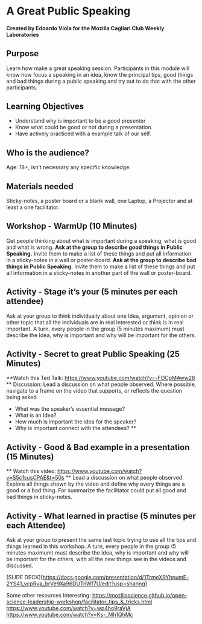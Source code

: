 # A Great Public Speaking #
#### Created by Edoardo Viola for the Mozilla Cagliari Club Weekly Laboratories ####
## Purpose ##
Learn how make a great speaking session.
Participants in this module will know how focus a speaking in an idea, know the principal tips, good things and bad things during a public speaking and try out to do that with the other participants.

## Learning Objectives ##
* Understand why is important to be a good presenter
* Know what could be good or not during a presentation.
* Have actively practiced with a example talk of our self.

## Who is the audience? ##
Age: 18+, isn’t necessary any specific knowledge. 

## Materials needed ##
Sticky-notes, a poster board or a blank wall, one Laptop, a Projector and at least a one facilitator.

## Workshop - WarmUp (10 Minutes) ##
Get people thinking about what is important during a speaking, what is good and what is wrong. 
**Ask at the group to describe good things in Public Speaking.** Invite them to make a list of these things and put all information in a sticky-notes in a wall or poster-board.
**Ask at the group to describe bad things in Public Speaking.** Invite them to make a list of these things and put all information in a sticky-notes in another part of the wall or poster-board.

## Activity - Stage it’s your (5 minutes per each attendee) ##

Ask at your group to think individually about one Idea, argument, opinion or other topic that all the individuals are in real interested or think is in real important. A turn, every people in the group (5 minutes maximum) must describe the Idea, why is important and why will be important for the others.

## Activity - Secret to great Public Speaking (25 Minutes) ##

**Watch this Ted Talk: https://www.youtube.com/watch?v=-FOCpMAww28 **
Discussion:
Lead a discussion on what people observed.  Where possible, navigate to a frame on the video that supports, or reflects the question being asked.
* What was the speaker’s essential message?
* What is an Idea?
* How much is important the idea for the speaker?
* Why is important connect with the attendees? 
**
 ## Activity - Good & Bad example in a presentation (15 Minutes) ##

** Watch this video: https://www.youtube.com/watch?v=S5c1susCPAE&t=50s **
Lead a discussion on what people observed. Explore all things shown by the video and define why every things are a good or a bad thing. For summarize the facilitator could put all good and bad things in sticky-notes.

## Activity - What learned in practise (5 minutes per each Attendee) ##

Ask at your group to present the same last topic trying to use all the tips and things learned in this workshop. A turn, every people in the group (5 minutes maximum) must describe the Idea, why is important and why will be important for the others, with all the new things see in the videos and discussed.

(SLIDE DECK)[https://docs.google.com/presentation/d/1TrmeX9YhpumE-2YS41_vcpRva_brVe9Xa96DUTnWf7U/edit?usp=sharing]


Some other resources Interesting:
https://mozillascience.github.io/open-science-leadership-workshop/facilitator_tips_&_tricks.html
https://www.youtube.com/watch?v=wp4ho9raVjA
https://www.youtube.com/watch?v=Ks-_Mh1QhMc

